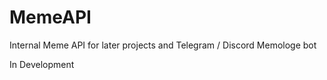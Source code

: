 # MemeAPI

Internal Meme API for later projects and Telegram / Discord Memologe bot

In Development
